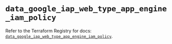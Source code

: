 # `data_google_iap_web_type_app_engine_iam_policy`

Refer to the Terraform Registry for docs: [`data_google_iap_web_type_app_engine_iam_policy`](https://registry.terraform.io/providers/hashicorp/google-beta/6.11.0/docs/data-sources/google_iap_web_type_app_engine_iam_policy).
